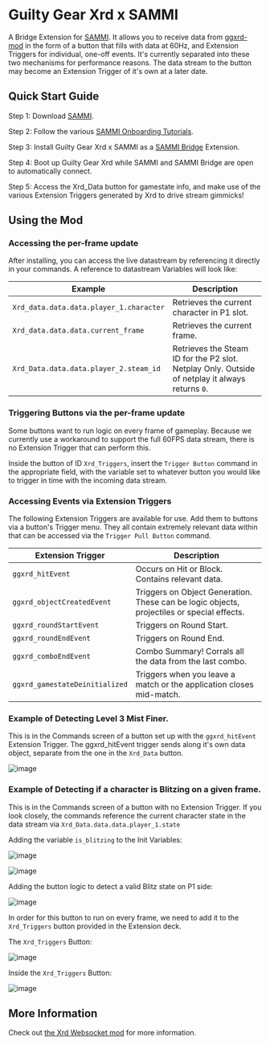 # Guilty Gear Xrd x SAMMI

A Bridge Extension for [SAMMI](https://sammi.solutions). It allows you to receive data from [ggxrd-mod](https://github.com/super-continent/ggxrd-mod) in the form of a button that fills with data at 60Hz, and Extension Triggers for individual, one-off events. It's currently separated into these two mechanisms for performance reasons. The data stream to the button may become an Extension Trigger of it's own at a later date.

## Quick Start Guide

Step 1: Download [SAMMI](https://sammi.solutions).

Step 2: Follow the various [SAMMI Onboarding Tutorials](https://sammi.solutions/docs/getting-started/step-by-step).

Step 3: Install Guilty Gear Xrd x SAMMI as a [SAMMI Bridge](https://sammi.solutions/docs/bridge) Extension.

Step 4: Boot up Guilty Gear Xrd while SAMMI and SAMMI Bridge are open to automatically connect.

Step 5: Access the Xrd_Data button for gamestate info, and make use of the various Extension Triggers generated by Xrd to drive stream gimmicks!

## Using the Mod
### Accessing the per-frame update
After installing, you can access the live datastream by referencing it directly in your commands. A reference to datastream Variables will look like:

| Example | Description |
| --- | --- |
| `Xrd_data.data.data.player_1.character` | Retrieves the current character in P1 slot. |
| `Xrd_data.data.data.current_frame` | Retrieves the current frame. |
| `Xrd_Data.data.data.player_2.steam_id` | Retrieves the Steam ID for the P2 slot. Netplay Only. Outside of netplay it always returns `0`. |

### Triggering Buttons via the per-frame update
Some buttons want to run logic on every frame of gameplay. Because we currently use a workaround to support the full 60FPS data stream, there is no Extension Trigger that can perform this.

Inside the button of ID `Xrd_Triggers`, insert the `Trigger Button` command in the appropriate field, with the variable set to whatever button you would like to trigger in time with the incoming data stream.

### Accessing Events via Extension Triggers
The following Extension Triggers are available for use. Add them to buttons via a button's Trigger menu. They all contain extremely relevant data within that can be accessed via the `Trigger Pull Button` command.

| Extension Trigger | Description |
| --- | --- |
| `ggxrd_hitEvent` | Occurs on Hit or Block. Contains relevant data. |
| `ggxrd_objectCreatedEvent` | Triggers on Object Generation. These can be logic objects, projectiles or special effects. |
| `ggxrd_roundStartEvent` | Triggers on Round Start. |
| `ggxrd_roundEndEvent` | Triggers on Round End. |
| `ggxrd_comboEndEvent` | Combo Summary! Corrals all the data from the last combo. |
| `ggxrd_gamestateDeinitialized` | Triggers when you leave a match or the application closes mid-match. |

### Example of Detecting Level 3 Mist Finer.
This is in the Commands screen of a button set up with the `ggxrd_hitEvent` Extension Trigger. The ggxrd_hitEvent trigger sends along it's own data object, separate from the one in the `Xrd_Data` button.

![image](https://github.com/user-attachments/assets/50741a4c-6f03-4601-b677-6ed87b04acd5)

### Example of Detecting if a character is Blitzing on a given frame.

This is in the Commands screen of a button with no Extension Trigger. If you look closely, the commands reference the current character state in the data stream via `Xrd_Data.data.data.player_1.state`

Adding the variable `is_blitzing` to the Init Variables:

![image](https://github.com/user-attachments/assets/4f4bf3c1-f059-419d-89ea-a1559de68cb3)

![image](https://github.com/user-attachments/assets/59d644c5-f61e-42b3-b396-d8c25eb0db8c)

Adding the button logic to detect a valid Blitz state on P1 side:

![image](https://github.com/user-attachments/assets/aa377c0c-05eb-4fb9-ae33-a5a051509703)

In order for this button to run on every frame, we need to add it to the `Xrd_Triggers` button provided in the Extension deck.

The `Xrd_Triggers` Button:

![image](https://github.com/user-attachments/assets/a47944e4-2734-4fd9-8c75-557c19401a15)

Inside the `Xrd_Triggers` Button:

![image](https://github.com/user-attachments/assets/82af8219-add4-47f0-b71b-e56a967d55a5)

## More Information

Check out [the Xrd Websocket mod](https://github.com/super-continent/ggxrd-mod) for more information.
